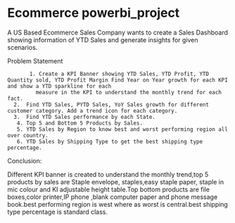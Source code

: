 # Ecommerce powerbi_project

A US Based Ecommerce Sales Company wants to create a Sales Dashboard showing information of YTD Sales and generate insights for given scenarios.  

Problem Statement

           1. Create a KPI Banner showing YTD Sales, YTD Profit, YTD Quantity sold, YTD Profit Margin Find Year on Year growth for each KPI and show a YTD sparkline for each 
             measure in the KPI to understand the monthly trend for each fact.
	  2.  Find YTD Sales, PYTD Sales, YoY Sales growth for different customer category. Add a trend icon for each category.
	  3.  Find YTD Sales performance by each State.
	   4. Top 5 and Bottom 5 Products by Sales.
	   5. YTD Sales by Region to know best and worst performing region all over country.
	   6. YTD Sales by Shipping Type to get the best shipping type percentage.

Conclusion:
   
   Different KPI banner is created to understand the monthly trend,top 5 products by sales are Staple envelope, staples,easy staple paper, staple in mic colour and KI adjustable height table.Top bottom products are file boxes,color printer,IP phone ,blank computer paper and phone message book.best performing region is west where as worst is central.best shipping type percentage is standard class.



